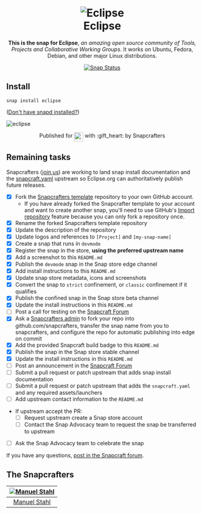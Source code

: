 <h1 align="center">
  <img src="http://www.eclipse.org/artwork/images/v2/logo-800x188.png" alt="Eclipse">
  <br />
  Eclipse
</h1>

<p align="center"><b>This is the snap for Eclipse</b>, <i>an amazing open source community of Tools, Projects and 
Collaborative Working Groups</i>. It works on Ubuntu, Fedora, Debian, and other major Linux
distributions.</p>

<p align="center">
<a href="https://build.snapcraft.io/user/snapcrafters/eclipse"><img src="https://build.snapcraft.io/badge/snapcrafters/eclipse.svg" alt="Snap Status"></a>
</p>

## Install

    snap install eclipse

([Don't have snapd installed?](https://snapcraft.io/docs/core/install))

![eclipse](http://www.eclipse.org/screenshots/images/SDK-RedFlag_Linux.png "eclipse")

<p align="center">Published for <img src="http://anything.codes/slack-emoji-for-techies/emoji/tux.png" align="top" width="24" /> with :gift_heart: by Snapcrafters</p>

## Remaining tasks

Snapcrafters ([join us](https://forum.snapcraft.io/t/join-snapcrafters/1325)) 
are working to land snap install documentation and
the [snapcraft.yaml](https://github.com/snapcrafters/fork-and-rename-me/blob/master/snap/snapcraft.yaml)
upstream so Eclipse.org can authoritatively publish future releases.

  - [x] Fork the [Snapcrafters template](https://github.com/snapcrafters/fork-and-rename-me) repository to your own GitHub account.
    - If you have already forked the Snapcrafter template to your account and want to create another snap, you'll need to use GitHub's [Import repository](https://github.com/new/import) feature because you can only fork a repository once.
  - [x] Rename the forked Snapcrafters template repository
  - [x] Update the description of the repository
  - [x] Update logos and references to `[Project]` and `[my-snap-name]`
  - [x] Create a snap that runs in `devmode`
  - [x] Register the snap in the store, **using the preferred upstream name**
  - [x] Add a screenshot to this `README.md`
  - [x] Publish the `devmode` snap in the Snap store edge channel
  - [x] Add install instructions to this `README.md`
  - [x] Update snap store metadata, icons and screenshots
  - [x] Convert the snap to `strict` confinement, or `classic` confinement if it qualifies
  - [x] Publish the confined snap in the Snap store beta channel
  - [x] Update the install instructions in this `README.md`
  - [ ] Post a call for testing on the [Snapcraft Forum](https://forum.snapcraft.io)
  - [x] Ask a [Snapcrafters admin](https://github.com/orgs/snapcrafters/people?query=%20role%3Aowner) to fork your repo into github.com/snapcrafters, transfer the snap name from you to snapcrafters, and configure the repo for automatic publishing into edge on commit
  - [x] Add the provided Snapcraft build badge to this `README.md`
  - [x] Publish the snap in the Snap store stable channel
  - [x] Update the install instructions in this `README.md`
  - [ ] Post an announcement in the [Snapcraft Forum](https://forum.snapcraft.io)
  - [ ] Submit a pull request or patch upstream that adds snap install documentation
  - [ ] Submit a pull request or patch upstream that adds the `snapcraft.yaml` and any required assets/launchers
  - [ ] Add upstream contact information to the `README.md`
  - If upstream accept the PR:
    - [ ] Request upstream create a Snap store account
    - [ ] Contact the Snap Advocacy team to request the snap be transferred to upstream
  - [ ] Ask the Snap Advocacy team to celebrate the snap

If you have any questions, [post in the Snapcraft forum](https://forum.snapcraft.io).

## The Snapcrafters

| [![Manuel Stahl](https://avatars1.githubusercontent.com/u/4992400?s=180&v=4)](https://github.com/thymythos/) |
| :---: |
| [Manuel Stahl](https://github.com/thymythos/) |

<!-- Uncomment and modify this when you have upstream contacts
## Upstream

| [![Upstream Name](http://gravatar.com/avatar/bc0bced65e963eb5c3a16cab8b004431?s=128)](https://github.com/upstreamname) |
| :---: |
| [Upstream Name](https://github.com/upstreamname) |
-->
